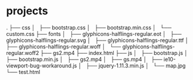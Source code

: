 # projects
.
├── css
│   ├── bootstrap.css
│   ├── bootstrap.min.css
│   └── custom.css
├── fonts
│   ├── glyphicons-halflings-regular.eot
│   ├── glyphicons-halflings-regular.svg
│   ├── glyphicons-halflings-regular.ttf
│   ├── glyphicons-halflings-regular.woff
│   └── glyphicons-halflings-regular.woff2
├── gs2.mp4
├── index.html
├── js
│   ├── bootstrap.js
│   ├── bootstrap.min.js
│   ├── gs2.mp4
│   ├── gs.mp4
│   ├── ie10-viewport-bug-workaround.js
│   ├── jquery-1.11.3.min.js
│   └── map.jpg
└── test.html

